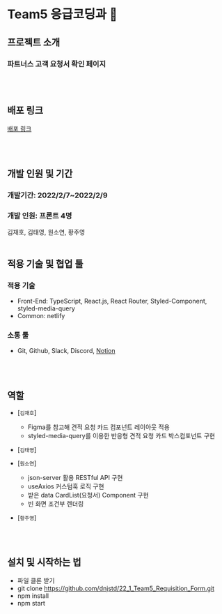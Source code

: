 # Team5 응급코딩과 🚨

## 프로젝트 소개

### 파트너스 고객 요청서 확인 페이지

<br/><br/>

## 배포 링크

<a href="https://dreamy-euclid-5b6cf4.netlify.app">배포 링크</a>

<br/><br/>

## 개발 인원 및 기간

### 개발기간: 2022/2/7~2022/2/9

### 개발 인원: 프론트 4명

김재호, 김태영, 원소연, 황주영
<br/><br/>

## 적용 기술 및 협업 툴

### 적용 기술

- Front-End: TypeScript, React.js, React Router, Styled-Component, styled-media-query
- Common: netlify

### 소통 툴

- Git, Github, Slack, Discord, <a href="https://www.notion.so/2-65fbc9c4e43e47a6a95df386f1a61402">Notion</a>

<br/><br/>

## 역할

- [`김재호`]

  - Figma를 참고해 견적 요청 카드 컴포넌트 레이아웃 적용
  - styled-media-query를 이용한 반응형 견적 요청 카드 박스컴포넌트 구현

- [`김태영`]

- [`원소연`]

  - json-server 활용 RESTful API 구현
  - useAxios 커스텀훅 로직 구현
  - 받은 data CardList(요청서) Component 구현
  - 빈 화면 조건부 렌더링

- [`황주영`]

<br/><br/>

## 설치 및 시작하는 법

- 파일 클론 받기
- git clone https://github.com/dnjstd/22_1_Team5_Requisition_Form.git
- npm install
- npm start
  </br>
